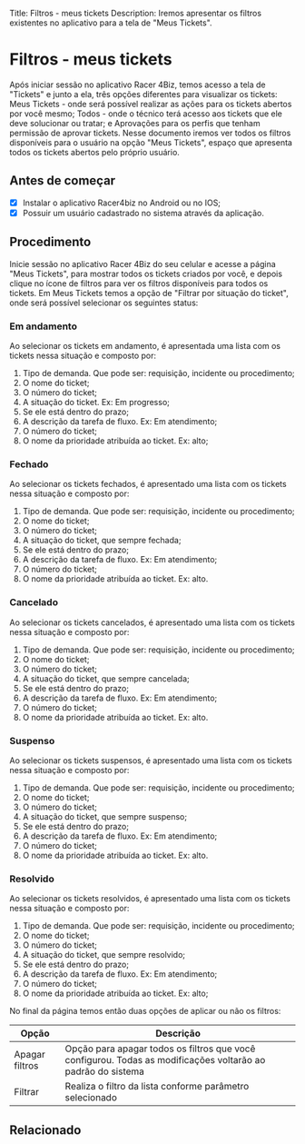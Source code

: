 Title: Filtros - meus tickets
Description: Iremos apresentar os filtros existentes no aplicativo para a tela de "Meus Tickets".

# Filtros - meus tickets

Após iniciar sessão no aplicativo Racer 4Biz, temos acesso a tela de "Tickets" e junto a ela, três opções diferentes para visualizar os tickets: Meus Tickets - onde será possível realizar as ações para os tickets abertos por você mesmo; Todos - onde o técnico terá acesso aos tickets que ele deve solucionar ou tratar; e Aprovações para os perfis que tenham permissão de aprovar tickets.
Nesse documento iremos ver todos os filtros disponíveis para o usuário na opção "Meus Tickets", espaço que apresenta todos os tickets abertos pelo próprio usuário.

## Antes de começar

- [x] Instalar o aplicativo Racer4biz no Android ou no IOS;  
- [x] Possuir um usuário cadastrado no sistema através da aplicação.

## Procedimento

Inicie sessão no aplicativo Racer 4Biz do seu celular e acesse a página "Meus Tickets", para mostrar todos os tickets criados por você, e depois clique no ícone de filtros para ver os filtros disponíveis para todos os tickets.
Em Meus Tickets temos a opção de "Filtrar por situação do ticket", onde será possível selecionar os seguintes status:

### Em andamento  
Ao selecionar os tickets em andamento, é apresentada uma lista com os tickets nessa situação e composto por:  
  
1. Tipo de demanda. Que pode ser: requisição, incidente ou procedimento;
2. O nome do ticket;
3. O número do ticket;
4. A situação do ticket. Ex: Em progresso;
5. Se ele está dentro do prazo;
6. A descrição da tarefa de fluxo. Ex: Em atendimento;
7. O número do ticket;
8. O nome da prioridade atribuída ao ticket. Ex: alto;
    
### Fechado  
Ao selecionar os tickets fechados, é apresentado uma lista com os tickets nessa situação e composto por:

1. Tipo de demanda. Que pode ser: requisição, incidente ou procedimento;
2. O nome do ticket;
3. O número do ticket;
4. A situação do ticket, que sempre fechada;
5. Se ele está dentro do prazo;
6. A descrição da tarefa de fluxo. Ex: Em atendimento;
7. O número do ticket;
8. O nome da prioridade atribuída ao ticket. Ex: alto.
    
### Cancelado  
Ao selecionar os tickets cancelados, é apresentado uma lista com os tickets nessa situação e composto por:

1. Tipo de demanda. Que pode ser: requisição, incidente ou procedimento;
2. O nome do ticket;
3. O número do ticket;
4. A situação do ticket, que sempre cancelada;
5. Se ele está dentro do prazo;
6. A descrição da tarefa de fluxo. Ex: Em atendimento;
7. O número do ticket;
8. O nome da prioridade atribuída ao ticket. Ex: alto.
    
### Suspenso  
Ao selecionar os tickets suspensos, é apresentado uma lista com os tickets nessa situação e composto por:  

1. Tipo de demanda. Que pode ser: requisição, incidente ou procedimento;
2. O nome do ticket;
3. O número do ticket;
4. A situação do ticket, que sempre suspenso;
5. Se ele está dentro do prazo;
6. A descrição da tarefa de fluxo. Ex: Em atendimento;
7. O número do ticket;
8. O nome da prioridade atribuída ao ticket. Ex: alto.
    
### Resolvido  
Ao selecionar os tickets resolvidos, é apresentado uma lista com os tickets nessa situação e composto por:

1. Tipo de demanda. Que pode ser: requisição, incidente ou procedimento;
2. O nome do ticket;
3. O número do ticket;
4. A situação do ticket, que sempre resolvido;
5. Se ele está dentro do prazo;
6. A descrição da tarefa de fluxo. Ex: Em atendimento;
7. O número do ticket;
8. O nome da prioridade atribuída ao ticket. Ex: alto;

No final da página temos então duas opções de aplicar ou não os filtros:

|Opção|Descrição|
|-----|---------|
|Apagar filtros| Opção para apagar todos os filtros que você configurou. Todas as modificações voltarão ao padrão do sistema|
|Filtrar|Realiza o filtro da lista conforme parâmetro selecionado|

## Relacionado
